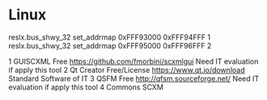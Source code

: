 # Linux
reslx.bus_shwy_32		set_addrmap	0xFFF93000	0xFFF94FFF    1
reslx.bus_shwy_32		set_addrmap	0xFFF95000	0xFFF96FFF    2

1 	GUISCXML 	Free 	https://github.com/fmorbini/scxmlgui 	Need IT evaluation if apply this tool
2 	Qt Creator 	Free/License 	https://www.qt.io/download 	Standard Software of IT
3 	QSFM 	Free 	http://qfsm.sourceforge.net/ 	Need IT evaluation if apply this tool
4 	Commons SCXM

